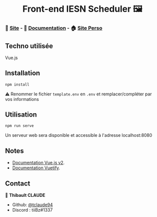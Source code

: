 <h1 align="center">Front-end IESN Scheduler 🖼️</h1>

### 📆 [Site](https://iesn.thibaultclaude.be) - 📝 [Documentation](https://iesn-ig.github.io/IESN-Scheduler/) - 🏠 [Site Perso](https://thibaultclaude.be)

## Techno utilisée
Vue.js

## Installation
```bash
npm install
```
⚠️ Renommer le fichier `template.env` en `.env` et remplacer/compléter par vos informations

## Utilisation
```bash
npm run serve
```
Un serveur web sera disponible et accessible à l'adresse localhost:8080

## Notes
- [Documentation Vue.js v2](https://vuejs.org/v2/guide/).
- [Documentation Vuetify](https://vuetifyjs.com/en/getting-started/installation/).

## Contact

👤 **Thibault CLAUDE**

* Github: [@tclaude94](https://github.com/tclaude94)
* Discord : tiiBz#1337
